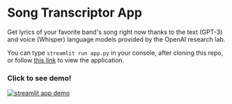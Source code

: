 # Song Transcriptor App
Get lyrics of your favorite band's song right now thanks to the text (GPT-3) and voice (Whisper) language models provided by the OpenAI research lab.

You can type `streamlit run app.py` in your console, after cloning this repo, or follow [this link](https://bartekkrzepkowski-song-transcriptor-app-streamlit-app-e3htiq.streamlitapp.com/) to view the application.

### Click to see demo!

[![streamlit app demo](https://img.youtube.com/vi/5XqY8TUcR0c/0.jpg)](https://www.youtube.com/watch?v=5XqY8TUcR0c)

